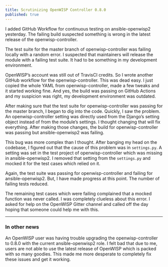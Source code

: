 ```yaml
---
title: Scrutinizing OpenWISP Controller 0.8.0
published: true
---
```


I added GitHub Workflow for continuous testing on ansible-openwisp2 yesterday.
The failing build suspected something is wrong in the latest release of the
openwisp-controller.

The test suite for the master branch of openwisp-controller was failing locally
with a random error. I suspected that maintainers will release the module with
a failing test suite. It had to be something in my development environment.

OpenWISP’s account was still out of TravisCI credits. So I wrote another GitHub
workflow for the openwisp-controller. This was dead easy. I just copied the
whole YAML from openwisp-controller, made a few tweaks and it started working
fine. And yes, the build was passing on GitHub Actions and my suspicion was
right, my development environment was outdated.

After making sure that the test suite for openwisp-controller was passing for
the master branch, I began to dig into the code. Quickly, I saw the problem.
An openwisp-controller setting was directly used from the Django’s setting
object instead of from the module’s settings. I thought changing that will fix
everything. After making those changes, the build for openwisp-controller was
passing but ansible-openwisp2 was failing.

This bug was more complex than I thought. After banging my head on the
codebase, I figured out that the cause of this problem was in `settings.py`.
A setting was set in the test project of openwisp-controller which was missing
in ansible-openwisp2. I removed that setting from the `settings.py` and mocked
it for the test cases which relied on it.

Again, the test suite was passing for openwisp-controller and failing for
ansible-openwisp2. But, I have made progress at this point. The number of
failing tests reduced.

The remaining test cases which were failing complained that a mocked function
was never called. I was completely clueless about this error. I asked for help
on the OpenWISP Gitter channel and called off the day hoping that someone
could help me with this.

-----------------

### In other news

An OpenWISP user was having trouble upgrading the openwisp-controller to 0.8.0
with the current ansible-openwisp2 role. I felt bad that due to me, users are
not able to use the latest release of OpenWISP which is packed with so many
goodies. This made me more desperate to completely fix these issues and get
it working.
